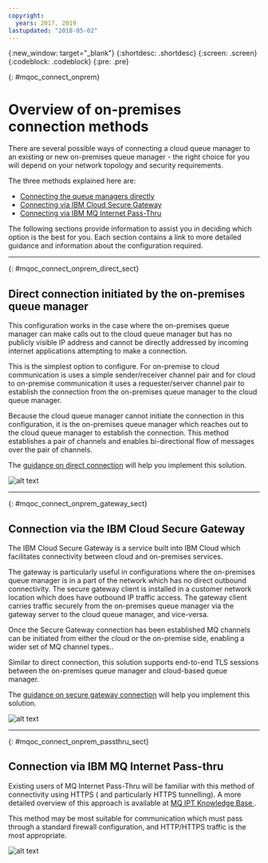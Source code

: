 ```yaml
---
copyright:
  years: 2017, 2019
lastupdated: "2018-05-02"
---
```


{:new_window: target="_blank"}
{:shortdesc: .shortdesc}
{:screen: .screen}
{:codeblock: .codeblock}
{:pre: .pre}

{: #mqoc_connect_onprem}
# Overview of on-premises connection methods


There are several possible ways of connecting a cloud queue manager to an existing or new on-premises queue manager - the right choice for you will depend on your network topology and security requirements.

The three methods explained here are:

* [Connecting the queue managers directly](#mqoc_connect_onprem_direct_sect)
* [Connecting via IBM Cloud Secure Gateway](#mqoc_connect_onprem_gateway_sect)
* [Connecting via IBM MQ Internet Pass-Thru](#mqoc_connect_onprem_passthru_sect)

The following sections provide information to assist you in deciding which option is the best for you. Each section contains a link to more detailed guidance and information about the configuration required.

---

{: #mqoc_connect_onprem_direct_sect}
## Direct connection initiated by the on-premises queue manager


This configuration works in the case where the on-premises queue manager can make calls out to the cloud queue manager but has no publicly visible IP address and cannot be directly addressed by incoming internet applications attempting to make a connection.

This is the simplest option to configure. For on-premise to cloud communication is uses a simple sender/receiver channel pair and for cloud to on-premise communication it uses a requester/server channel pair to establish the connection from the on-premises queue manager to the cloud queue manager.

Because the cloud queue manager cannot initiate the connection in this configuration, it is the on-premises queue manager which reaches out to the cloud queue manager to establish the connection. This method establishes a pair of channels and enables bi-directional flow of messages over the pair of channels.

The [guidance on direct connection](/docs/services/mqcloud?topic=mqcloud-mqoc_connect_onprem_direct) will help you implement this solution.

![alt text][connect_on_prem1]

[connect_on_prem1]: ./images/mqoc_connect_onprem1.png "Direct Connection"

---

{: #mqoc_connect_onprem_gateway_sect}
## Connection via the IBM Cloud Secure Gateway


The IBM Cloud Secure Gateway is a service built into IBM Cloud which facilitates connectivity between cloud and on-premises services.

The gateway is particularly useful in configurations where the on-premises queue manager is in a part
of the network which has no direct outbound connectivity. The secure gateway client is installed in a
customer network location which does have outbound IP traffic access. The gateway client carries traffic securely
from the on-premises queue manager via the gateway server to the cloud queue manager, and vice-versa.

Once the Secure Gateway connection has been established MQ channels can be initiated from either the cloud or the on-premise side, enabling a wider set of MQ channel types..

Similar to direct connection, this solution supports end-to-end TLS sessions between the on-premises queue manager and cloud-based queue manager.

The [guidance on secure gateway connection](/docs/services/mqcloud?topic=mqcloud-mqoc_connect_onprem_gateway) will help you implement this solution.

![alt text][connect_on_prem2]

[connect_on_prem2]: ./images/mqoc_connect_onprem2.png "IBM Secure Gateway"

---

{: #mqoc_connect_onprem_passthru_sect}
## Connection via IBM MQ Internet Pass-thru


Existing users of MQ Internet Pass-Thru will be familiar with this method of connectivity using HTTPS ( and particularly HTTPS tunnelling). A more detailed overview of this approach is available at [MQ IPT  Knowledge Base ](https://www.ibm.com/support/knowledgecenter/en/SSFKSJ_9.0.0/com.ibm.mq.ipt.doc/ipt0000_.htm).

This method may be most suitable for communication which must pass through a standard firewall configuration, and HTTP/HTTPS traffic is the most appropriate.

![alt text][connect_on_prem3]

[connect_on_prem3]: ./images/mqoc_connect_onprem3.png "MQ Internet Passthru"
